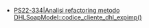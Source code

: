 - [PS22-334|Analisi refactoring metodo DHLSoapModel::codice_cliente_dhl_expimp() ](https://gsped.atlassian.net/browse/PS22-334)